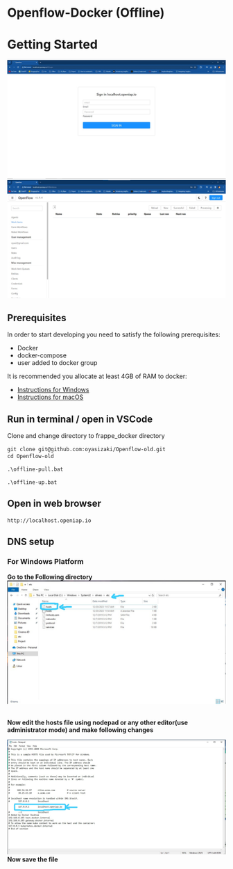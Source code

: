 # Openflow-Docker (Offline)

# Getting Started
![Login](image/login.jpeg)
![Openflow](image/openflow.jpeg)
## Prerequisites

In order to start developing you need to satisfy the following prerequisites:

- Docker
- docker-compose
- user added to docker group

It is recommended you allocate at least 4GB of RAM to docker:

- [Instructions for Windows](https://docs.docker.com/docker-for-windows/#resources)
- [Instructions for macOS](https://docs.docker.com/docker-for-mac/#resources)

## Run in terminal / open in VSCode

Clone and change directory to frappe_docker directory

```shell
git clone git@github.com:oyasizaki/Openflow-old.git
cd Openflow-old
```
```shell
.\offline-pull.bat
```
```shell
.\offline-up.bat
```
## Open in web browser
```shell
http://localhost.openiap.io
```





## DNS setup
### For Windows Platform
<b>Go to the Following directory</b>
![C:\Windows\System32\drivers\etc](image/hosts_1.jpeg)

<br>
<b>Now edit the hosts file using nodepad or any other editor(use administrator mode) and make following changes</b>

![DNS setup](image/hosts_2.jpeg)
<b>Now save the file</b>






